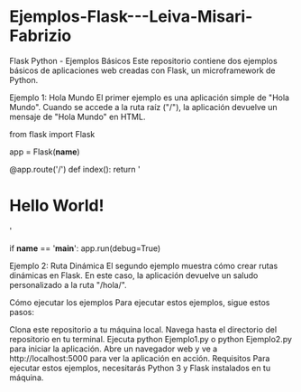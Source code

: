 # Ejemplos-Flask---Leiva-Misari-Fabrizio
Flask Python - Ejemplos Básicos
Este repositorio contiene dos ejemplos básicos de aplicaciones web creadas con Flask, un microframework de Python.

Ejemplo 1: Hola Mundo
El primer ejemplo es una aplicación simple de "Hola Mundo". Cuando se accede a la ruta raíz ("/"), la aplicación devuelve un mensaje de "Hola Mundo" en HTML.

from flask import Flask

app = Flask(__name__)

@app.route('/')
def index():
    return '<h1>Hello World!</h1>'

if __name__ == '__main__':
    app.run(debug=True)

Ejemplo 2: Ruta Dinámica
El segundo ejemplo muestra cómo crear rutas dinámicas en Flask. En este caso, la aplicación devuelve un saludo personalizado a la ruta "/hola/".

Cómo ejecutar los ejemplos
Para ejecutar estos ejemplos, sigue estos pasos:

Clona este repositorio a tu máquina local.
Navega hasta el directorio del repositorio en tu terminal.
Ejecuta python Ejemplo1.py o python Ejemplo2.py para iniciar la aplicación.
Abre un navegador web y ve a http://localhost:5000 para ver la aplicación en acción.
Requisitos
Para ejecutar estos ejemplos, necesitarás Python 3 y Flask instalados en tu máquina.
